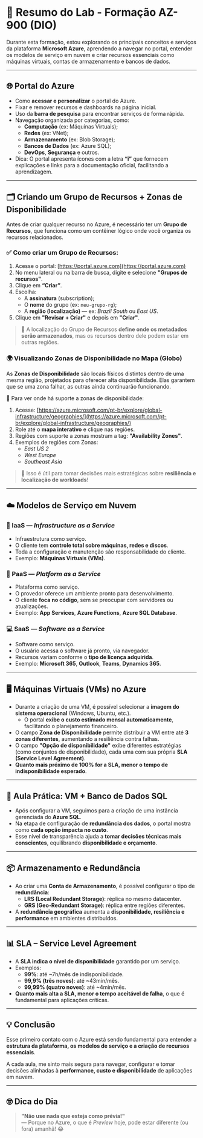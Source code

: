 # 📘 Resumo do Lab - Formação AZ-900 (DIO)

Durante esta formação, estou explorando os principais conceitos e serviços da plataforma **Microsoft Azure**, aprendendo a navegar no portal, entender os modelos de serviço em nuvem e criar recursos essenciais como máquinas virtuais, contas de armazenamento e bancos de dados.

---

## 🌐 Portal do Azure

- Como **acessar e personalizar** o portal do Azure.
- Fixar e remover recursos e dashboards na página inicial.
- Uso da **barra de pesquisa** para encontrar serviços de forma rápida.
- Navegação organizada por categorias, como:
  - **Computação** (ex: Máquinas Virtuais);
  - **Redes** (ex: VNet);
  - **Armazenamento** (ex: Blob Storage);
  - **Bancos de Dados** (ex: Azure SQL);
  - **DevOps**, **Segurança** e outros.
- Dica: O portal apresenta ícones com a letra **“i”** que fornecem explicações e links para a documentação oficial, facilitando a aprendizagem.

---

## 🗂️ Criando um Grupo de Recursos + Zonas de Disponibilidade

Antes de criar qualquer recurso no Azure, é necessário ter um **Grupo de Recursos**, que funciona como um contêiner lógico onde você organiza os recursos relacionados.

### ✅ Como criar um Grupo de Recursos:

1. Acesse o portal: [https://portal.azure.com](https://portal.azure.com)
2. No menu lateral ou na barra de busca, digite e selecione **"Grupos de recursos"**.
3. Clique em **“Criar”**.
4. Escolha:
   - A **assinatura** (subscription);
   - O **nome** do grupo (ex: `meu-grupo-rg`);
   - A **região (localização)** — ex: *Brazil South* ou *East US*.
5. Clique em **"Revisar + Criar"** e depois em **"Criar"**.

> 🔸 A localização do Grupo de Recursos **define onde os metadados serão armazenados**, mas os recursos dentro dele podem estar em outras regiões.

### 🌍 Visualizando Zonas de Disponibilidade no Mapa (Globo)

As **Zonas de Disponibilidade** são locais físicos distintos dentro de uma mesma região, projetados para oferecer alta disponibilidade. Elas garantem que se uma zona falhar, as outras ainda continuarão funcionando.

🧭 Para ver onde há suporte a zonas de disponibilidade:

1. Acesse: [https://azure.microsoft.com/pt-br/explore/global-infrastructure/geographies/](https://azure.microsoft.com/pt-br/explore/global-infrastructure/geographies/)
2. Role até o **mapa interativo** e clique nas regiões.
3. Regiões com suporte a zonas mostram a tag: **"Availability Zones"**.
4. Exemplos de regiões com Zonas:
   - *East US 2*
   - *West Europe*
   - *Southeast Asia*

> 📌 Isso é útil para tomar decisões mais estratégicas sobre **resiliência e localização de workloads**!

---

## ☁️ Modelos de Serviço em Nuvem

### 🔧 IaaS — *Infrastructure as a Service*
- Infraestrutura como serviço.
- O cliente tem **controle total sobre máquinas, redes e discos**.
- Toda a configuração e manutenção são responsabilidade do cliente.
- Exemplo: **Máquinas Virtuais (VMs)**.

### 🧱 PaaS — *Platform as a Service*
- Plataforma como serviço.
- O provedor oferece um ambiente pronto para desenvolvimento.
- O cliente **foca no código**, sem se preocupar com servidores ou atualizações.
- Exemplo: **App Services**, **Azure Functions**, **Azure SQL Database**.

### 💻 SaaS — *Software as a Service*
- Software como serviço.
- O usuário acessa o software já pronto, via navegador.
- Recursos variam conforme o **tipo de licença adquirida**.
- Exemplo: **Microsoft 365**, **Outlook**, **Teams**, **Dynamics 365**.

---

## 🖥️ Máquinas Virtuais (VMs) no Azure

- Durante a criação de uma VM, é possível selecionar a **imagem do sistema operacional** (Windows, Ubuntu, etc.).
  - O portal **exibe o custo estimado mensal automaticamente**, facilitando o planejamento financeiro.
- O campo **Zona de Disponibilidade** permite distribuir a VM entre até **3 zonas diferentes**, aumentando a resiliência contra falhas.
- O campo **"Opção de disponibilidade"** exibe diferentes estratégias (como conjuntos de disponibilidade), cada uma com sua própria **SLA (Service Level Agreement)**.
- **Quanto mais próximo de 100% for a SLA, menor o tempo de indisponibilidade esperado**.

---

## 🧠 Aula Prática: VM + Banco de Dados SQL

- Após configurar a VM, seguimos para a criação de uma instância gerenciada do **Azure SQL**.
- Na etapa de configuração de **redundância dos dados**, o portal mostra como **cada opção impacta no custo**.
- Esse nível de transparência ajuda a **tomar decisões técnicas mais conscientes**, equilibrando **disponibilidade e orçamento**.

---

## 📦 Armazenamento e Redundância

- Ao criar uma **Conta de Armazenamento**, é possível configurar o tipo de **redundância**:
  - **LRS (Local Redundant Storage)**: réplica no mesmo datacenter.
  - **GRS (Geo-Redundant Storage)**: réplica entre regiões diferentes.
- A **redundância geográfica** aumenta a **disponibilidade, resiliência e performance** em ambientes distribuídos.

---

## 📊 SLA – Service Level Agreement

- A **SLA indica o nível de disponibilidade** garantido por um serviço.
- Exemplos:
  - **99%**: até ~7h/mês de indisponibilidade.
  - **99,9% (três noves)**: até ~43min/mês.
  - **99,99% (quatro noves)**: até ~4min/mês.
- **Quanto mais alta a SLA, menor o tempo aceitável de falha**, o que é fundamental para aplicações críticas.

---

## 💡 Conclusão

Esse primeiro contato com o Azure está sendo fundamental para entender a **estrutura da plataforma, os modelos de serviço e a criação de recursos essenciais**.

A cada aula, me sinto mais segura para navegar, configurar e tomar decisões alinhadas à **performance, custo e disponibilidade** de aplicações em nuvem.

---

## 🤓 Dica do Dia

> **"Não use nada que esteja como prévia!"**  
> — Porque no Azure, o que é *Preview* hoje, pode estar diferente (ou fora) amanhã! 😂
